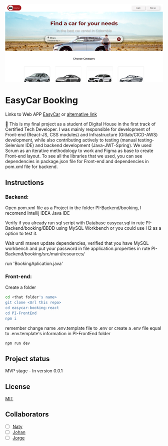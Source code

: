 ![Home](PI-FrontEnd/public/images/demoHome.png)
# EasyCar Booking

Links to Web APP [EasyCar](http://easycar.ddnsking.com/) or [alternative link](http://frontend-grupo4-easycar.s3-website.us-east-2.amazonaws.com/)

🚀 This is my final project as a student of Digital House in the first track of Certified Tech Developer. I was mainly responsible for development of Front-end (React-JS, CSS modules) and Infrastructure (Gitlab/CICD-AWS) development, while also contributing actively to testing (manual testing-Selenium IDE) and backend development (Java-JWT-Spring). We used Scrum as an iterative methodology to work and Figma as base to create Front-end layout. To see all the libraries that we used, you can see dependencies in package.json file for Front-end and dependencies in pom.xml file for backend.

## Instructions

### Backend: 

Open pom.xml file as a Project in the folder PI-Backend/booking, I recomend Intellij IDEA Java IDE

Verify if you already run sql script with Database easycar.sql in rute PI-Backend/booking/BBDD using MySQL Workbench or you could use H2 as a option to test it.

Wait until maven update dependencies, verified that you have MySQL workbench and put your password in file
application.properties in rute PI-Backend/booking/src/main/resources/

run 'BookingAplication.java'

### Front-end:

Create a folder

```bash
cd <that folder's name>
git clone <Url this repo>
cd easycar-booking-react
cd PI-FrontEnd
npm i
```
remember change name .env.template file to .env or create a .env file equal to .env.template's information in PI-FrontEnd folder  

```bash
npm run dev
```

## Project status

MVP stage - In version 0.0.1

## License

[MIT](https://choosealicense.com/licenses/mit/)

## Collaborators

- [ ] [Naty](https://www.linkedin.com/in/natalia-madera-morelo/)
- [ ] [Johan](https://www.linkedin.com/in/johansep%C3%BAlveda/)
- [ ] [Jorge](https://www.linkedin.com/in/jorgenavarrope%C3%B1ate/)

